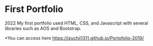 # First Portfolio 

2022 My first portfolio used HTML, CSS, and Javascript with several libraries such as AOS and Bootstrap. 

*You can access here https://izuchii1311.github.io/Portofolio-2019/
